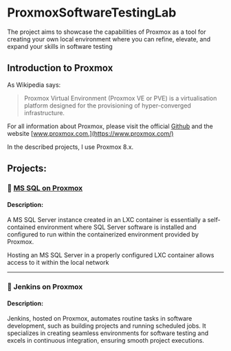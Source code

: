 # ProxmoxSoftwareTestingLab
The project aims to showcase the capabilities of Proxmox as a tool for creating your own local environment where you can refine, elevate, and expand your skills in software testing

## Introduction to Proxmox

As Wikipedia says: 
>Proxmox Virtual Environment (Proxmox VE or PVE) is a virtualisation platform designed for the provisioning of hyper-converged infrastructure.

For all information about Proxmox, please visit the official [Github](https://github.com/proxmox) and the website [www.proxmox.com.](https://www.proxmox.com/)

In the described projects, I use Proxmox 8.x.


## Projects:

### 💾 [MS SQL on Proxmox](https://github.com/wlodarczakm/ProxmoxSoftwareTestingLab/blob/ad80de23b8f7c040002ff704d79a542f2e43da02/MS%20SQL%20on%20Proxmox/MS%20SQL%20on%20Proxmox.md)

#### **Description**: 
<div>A MS SQL Server instance created in an LXC container is essentially a self-contained environment where SQL Server software is installed and configured to run within the containerized environment provided by Proxmox.

Hosting an MS SQL Server in a properly configured LXC container allows access to it within the local network
</div>

---

### 💾 Jenkins on Proxmox

#### **Description**: 
<div>Jenkins, hosted on Proxmox, automates routine tasks in software development, such as building projects and running scheduled jobs. It specializes in creating seamless environments for software testing and excels in continuous integration, ensuring smooth project executions.
</div>
